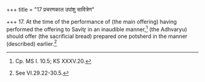 +++
title = "17 प्रचरणकाल उपांशु सावित्रेण"

+++
17. At the time of the performance of (the main offering) having performed the offering to Savitr̥ in an inaudible manner,[^1] (the Adhvaryu) should offer (the sacrificial bread) prepared one potsherd in the manner (described) earlier.[^2]  


[^1]: Cp. MS I. 10.5; KS XXXV.20.  


[^2]: See VI.29.22-30.5.  
